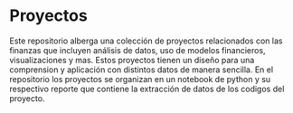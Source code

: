 # Proyectos
Este repositorio alberga una colección de proyectos relacionados con las finanzas que incluyen análisis de datos, uso de modelos financieros, visualizaciones y mas. Estos proyectos tienen un diseño para una comprension y aplicación con distintos datos de manera sencilla. 
En el repositorio los proyectos se organizan en un notebook de python y su respectivo reporte que contiene la extracción de datos de los codigos del proyecto.
